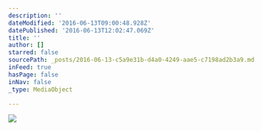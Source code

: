 ```yaml
---
description: ''
dateModified: '2016-06-13T09:00:48.928Z'
datePublished: '2016-06-13T12:02:47.069Z'
title: ''
author: []
starred: false
sourcePath: _posts/2016-06-13-c5a9e31b-d4a0-4249-aae5-c7198ad2b3a9.md
inFeed: true
hasPage: false
inNav: false
_type: MediaObject

---
```

![](https://the-grid-user-content.s3-us-west-2.amazonaws.com/9e8c1311-0816-47b0-b4f6-35eee57e10b8.jpg)
